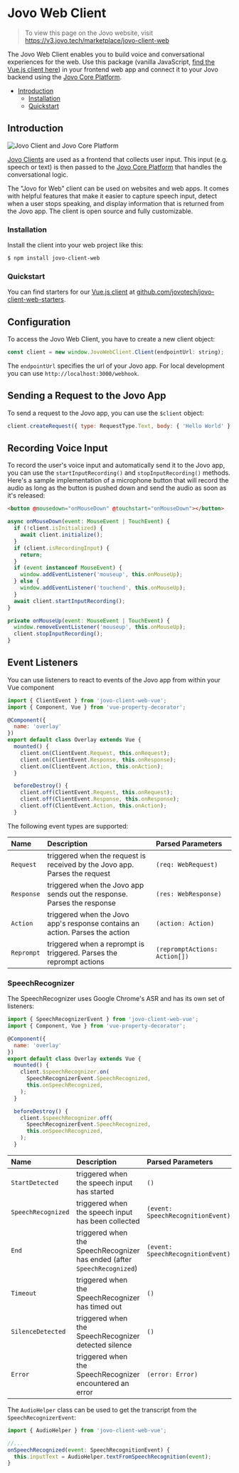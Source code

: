 # Jovo Web Client

> To view this page on the Jovo website, visit https://v3.jovo.tech/marketplace/jovo-client-web

The Jovo Web Client enables you to build voice and conversational experiences for the web. Use this package (vanilla JavaScript, [find the Vue.js client here](https://v3.jovo.tech/marketplace/jovo-client-web-vue)) in your frontend web app and connect it to your Jovo backend using the [Jovo Core Platform](https://v3.jovo.tech/marketplace/jovo-platform-core).

- [Introduction](#introduction)
  - [Installation](#installation)
  - [Quickstart](#quickstart)

## Introduction

![Jovo Client and Jovo Core Platform](https://raw.githubusercontent.com/jovotech/jovo-framework/master/jovo-platforms/jovo-platform-core/img/jovo-client-platform-communication.png 'How Jovo Core Platform communicates with clients like web apps')

[Jovo Clients](https://v3.jovo.tech/marketplace/tag/clients) are used as a frontend that collects user input. This input (e.g. speech or text) is then passed to the [Jovo Core Platform](https://v3.jovo.tech/marketplace/jovo-platform-core) that handles the conversational logic.

The "Jovo for Web" client can be used on websites and web apps. It comes with helpful features that make it easier to capture speech input, detect when a user stops speaking, and display information that is returned from the Jovo app. The client is open source and fully customizable.

### Installation

Install the client into your web project like this:

```sh
$ npm install jovo-client-web
```

### Quickstart

You can find starters for our [Vue.js client](https://v3.jovo.tech/marketplace/jovo-client-web-vue) at [github.com/jovotech/jovo-client-web-starters](https://github.com/jovotech/jovo-client-web-starters).

## Configuration

To access the Jovo Web Client, you have to create a new client object:

```js
const client = new window.JovoWebClient.Client(endpointUrl: string);
```

The `endpointUrl` specifies the url of your Jovo app. For local development you can use `http://localhost:3000/webhook`.

## Sending a Request to the Jovo App

To send a request to the Jovo app, you can use the `$client` object:

```js
client.createRequest({ type: RequestType.Text, body: { 'Hello World' } }).send();
```

## Recording Voice Input

To record the user's voice input and automatically send it to the Jovo app, you can use the `startInputRecording()` and `stopInputRecording()` methods. Here's a sample implementation of a microphone button that will record the audio as long as the button is pushed down and send the audio as soon as it's released:

```html
<button @mousedown="onMouseDown" @touchstart="onMouseDown"></button>
```

```js
async onMouseDown(event: MouseEvent | TouchEvent) {
  if (!client.isInitialized) {
    await client.initialize();
  }
  if (client.isRecordingInput) {
    return;
  }
  if (event instanceof MouseEvent) {
    window.addEventListener('mouseup', this.onMouseUp);
  } else {
    window.addEventListener('touchend', this.onMouseUp);
  }
  await client.startInputRecording();
}

private onMouseUp(event: MouseEvent | TouchEvent) {
  window.removeEventListener('mouseup', this.onMouseUp);
  client.stopInputRecording();
}
```

## Event Listeners

You can use listeners to react to events of the Jovo app from within your Vue component

```js
import { ClientEvent } from 'jovo-client-web-vue';
import { Component, Vue } from 'vue-property-decorator';

@Component({
  name: 'overlay'
})
export default class Overlay extends Vue {
  mounted() {
    client.on(ClientEvent.Request, this.onRequest);
    client.on(ClientEvent.Response, this.onResponse);
    client.on(ClientEvent.Action, this.onAction);
  }

  beforeDestroy() {
    client.off(ClientEvent.Request, this.onRequest);
    client.off(ClientEvent.Response, this.onResponse);
    client.off(ClientEvent.Action, this.onAction);
  }
```

The following event types are supported:

| Name       | Description                                                                  | Parsed Parameters             |
| :--------- | :--------------------------------------------------------------------------- | :---------------------------- |
| `Request`  | triggered when the request is received by the Jovo app. Parses the request   | `(req: WebRequest)`           |
| `Response` | triggered when the Jovo app sends out the response. Parses the response      | `(res: WebResponse)`          |
| `Action`   | triggered when the Jovo app's response contains an action. Parses the action | `(action: Action)`            |
| `Reprompt` | triggered when a reprompt is triggered. Parses the reprompt actions          | `(repromptActions: Action[])` |

### SpeechRecognizer

The SpeechRecognizer uses Google Chrome's ASR and has its own set of listeners:

```js
import { SpeechRecognizerEvent } from 'jovo-client-web-vue';
import { Component, Vue } from 'vue-property-decorator';

@Component({
  name: 'overlay'
})
export default class Overlay extends Vue {
  mounted() {
    client.$speechRecognizer.on(
      SpeechRecognizerEvent.SpeechRecognized,
      this.onSpeechRecognized,
    );
  }

  beforeDestroy() {
    client.$speechRecognizer.off(
      SpeechRecognizerEvent.SpeechRecognized,
      this.onSpeechRecognized,
    );
  }
```

| Name               | Description                                                              | Parsed Parameters                 |
| :----------------- | :----------------------------------------------------------------------- | :-------------------------------- |
| `StartDetected`    | triggered when the speech input has started                              | `()`                              |
| `SpeechRecognized` | triggered when the speech input has been collected                       | `(event: SpeechRecognitionEvent)` |
| `End`              | triggered when the SpeechRecognizer has ended (after `SpeechRecognized`) | `(event: SpeechRecognitionEvent)` |
| `Timeout`          | triggered when the SpeechRecognizer has timed out                        | `()`                              |
| `SilenceDetected`  | triggered when the SpeechRecognizer detected silence                     | `()`                              |
| `Error`            | triggered when the SpeechRecognizer encountered an error                 | `(error: Error)`                  |

The `AudioHelper` class can be used to get the transcript from the `SpeechRecognizerEvent`:

```js
import { AudioHelper } from 'jovo-client-web-vue';

//...
onSpeechRecognized(event: SpeechRecognitionEvent) {
  this.inputText = AudioHelper.textFromSpeechRecognition(event);
}
```
